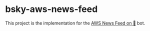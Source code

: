 # bsky-aws-news-feed

This project is the implementation for the [AWS News Feed on 🦋](https://bsky.app/profile/awsrecentnews.bsky.social) bot.